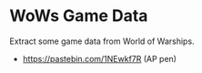 # WoWs Game Data
Extract some game data from World of Warships. 

- https://pastebin.com/1NEwkf7R (AP pen)